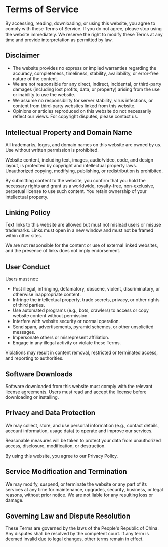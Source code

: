 # Terms of Service

By accessing, reading, downloading, or using this website, you agree to comply with these Terms of Service. If you do not agree, please stop using the website immediately. We reserve the right to modify these Terms at any time and provide interpretation as permitted by law.

## Disclaimer

- The website provides no express or implied warranties regarding the accuracy, completeness, timeliness, stability, availability, or error-free nature of the content.
- We are not responsible for any direct, indirect, incidental, or third-party damages (including lost profits, data, or property) arising from the use or inability to use the website.
- We assume no responsibility for server stability, virus infections, or content from third-party websites linked from this website.
- Opinions or articles reproduced on this website do not necessarily reflect our views. For copyright disputes, please contact us.

## Intellectual Property and Domain Name

All trademarks, logos, and domain names on this website are owned by us. Use without written permission is prohibited.

Website content, including text, images, audio/video, code, and design layout, is protected by copyright and intellectual property laws. Unauthorized copying, modifying, publishing, or redistribution is prohibited.

By submitting content to the website, you confirm that you hold the necessary rights and grant us a worldwide, royalty-free, non-exclusive, perpetual license to use such content. You retain ownership of your intellectual property.

## Linking Policy

Text links to this website are allowed but must not mislead users or misuse trademarks. Links must open in a new window and must not be framed within other sites.

We are not responsible for the content or use of external linked websites, and the presence of links does not imply endorsement.

## User Conduct

Users must not:

- Post illegal, infringing, defamatory, obscene, violent, discriminatory, or otherwise inappropriate content.
- Infringe the intellectual property, trade secrets, privacy, or other rights of third parties.
- Use automated programs (e.g., bots, crawlers) to access or copy website content without permission.
- Interfere with website security or normal operation.
- Send spam, advertisements, pyramid schemes, or other unsolicited messages.
- Impersonate others or misrepresent affiliation.
- Engage in any illegal activity or violate these Terms.

Violations may result in content removal, restricted or terminated access, and reporting to authorities.

## Software Downloads

Software downloaded from this website must comply with the relevant license agreements. Users must read and accept the license before downloading or installing.

## Privacy and Data Protection

We may collect, store, and use personal information (e.g., contact details, account information, usage data) to operate and improve our services.

Reasonable measures will be taken to protect your data from unauthorized access, disclosure, modification, or destruction.

By using this website, you agree to our Privacy Policy.

## Service Modification and Termination

We may modify, suspend, or terminate the website or any part of its services at any time for maintenance, upgrades, security, business, or legal reasons, without prior notice. We are not liable for any resulting loss or damage.

## Governing Law and Dispute Resolution

These Terms are governed by the laws of the People's Republic of China. Any disputes shall be resolved by the competent court. If any term is deemed invalid due to legal changes, other terms remain in effect.